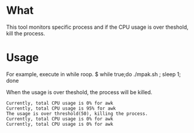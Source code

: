 # What
This tool monitors specific process and if the CPU usage is over theshold, kill the process.

# Usage
For example, execute in while roop.
$ while true;do ./mpak.sh ; sleep 1;  done

When the usage is over theshold, the process will be killed.

```
Currently, total CPU usage is 0% for awk
Currently, total CPU usage is 95% for awk
The usage is over threshold(50), killing the process.
Currently, total CPU usage is 0% for awk
Currently, total CPU usage is 0% for awk
```
